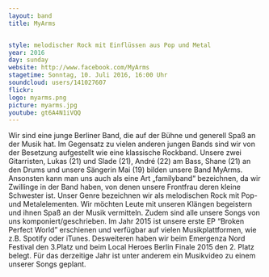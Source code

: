 ```yaml
---
layout: band
title: MyArms


style: melodischer Rock mit Einflüssen aus Pop und Metal
year: 2016
day: sunday
website: http://www.facebook.com/MyArms
stagetime: Sonntag, 10. Juli 2016, 16:00 Uhr
soundcloud: users/141027607
flickr:
logo: myarms.png
picture: myarms.jpg
youtube: gt6A4N1iVQQ
---
```

Wir sind eine junge Berliner Band, die auf der Bühne und generell Spaß an der Musik hat. Im Gegensatz zu vielen anderen jungen Bands sind wir von der Besetzung aufgestellt wie eine klassische Rockband. Unsere zwei Gitarristen, Lukas (21) und Slade (21), André (22) am Bass, Shane (21) an den Drums und unsere Sängerin Mai (19) bilden unsere Band MyArms. Ansonsten kann man uns auch als eine Art „familyband“ bezeichnen, da wir Zwillinge in der Band haben, von denen unsere Frontfrau deren kleine Schwester ist.
Unser Genre bezeichnen wir als melodischen Rock mit Pop- und Metalelementen. Wir möchten Leute mit unseren Klängen begeistern und ihnen Spaß an der Musik vermitteln. Zudem sind alle unsere Songs von uns komponiert/geschrieben.
Im Jahr 2015 ist unsere erste EP “Broken Perfect World” erschienen und verfügbar auf vielen Musikplattformen, wie z.B. Spotify oder iTunes. Desweiteren haben wir beim Emergenza Nord Festival den 3.Platz und beim Local Heroes Berlin Finale 2015 den 2. Platz belegt. Für das derzeitige Jahr ist unter anderem ein Musikvideo zu einem unserer Songs geplant.

